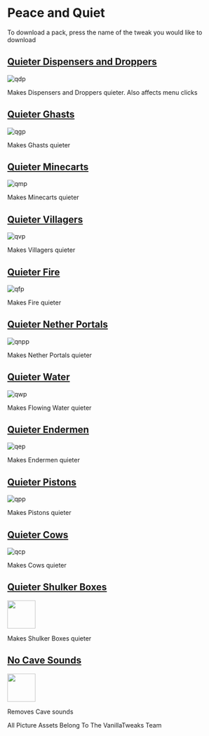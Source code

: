 # Peace and Quiet

To download a pack, press the name of the tweak you would like to download

## [Quieter Dispensers and Droppers](https://www.dropbox.com/s/mrwuiujp58wkbza/q_disp_drop.mcpack?dl=1) </h2>

![qdp](https://vanillatweaks.net/assets/resources/icons/resourcepacks/1.15/QuieterDispensersDroppers.png?v1)

Makes Dispensers and Droppers quieter. Also affects menu clicks

## [Quieter Ghasts](https://www.dropbox.com/s/p3tc6k8efpz5hwl/q_ghast.mcpack?dl=1) </h2>

![qgp](https://vanillatweaks.net/assets/resources/icons/resourcepacks/1.15/QuieterGhasts.png?v1)

Makes Ghasts quieter

## [Quieter Minecarts](https://www.dropbox.com/s/y9nnvi7g9grmmaz/q_minecart.mcpack?dl=1) </h2>

![qmp](https://vanillatweaks.net/assets/resources/icons/resourcepacks/1.15/QuieterMinecarts.png?v1)

Makes Minecarts quieter

## [Quieter Villagers](https://www.dropbox.com/s/btj65irxoan7ds8/q_villager.mcpack?dl=1) </h2>

![qvp](https://vanillatweaks.net/assets/resources/icons/resourcepacks/1.15/QuieterVillagers.png?v1)

Makes Villagers quieter

## [Quieter Fire](https://www.dropbox.com/s/xwexk1zimigd6tb/q_fire.mcpack?dl=1) </h2>

![qfp](https://vanillatweaks.net/assets/resources/icons/resourcepacks/1.15/QuieterFire.png?v1)

Makes Fire quieter

## [Quieter Nether Portals](https://www.dropbox.com/s/xoh25zfwbpikl3i/q_net_port.mcpack?dl=1) </h2>

![qnpp](https://vanillatweaks.net/assets/resources/icons/resourcepacks/1.15/QuieterNetherPortals.png?v1)

Makes Nether Portals quieter

## [Quieter Water](https://www.dropbox.com/s/8zql9yp5cpuqk24/q_water.mcpack?dl=1) </h2>

![qwp](https://vanillatweaks.net/assets/resources/icons/resourcepacks/1.15/QuieterWater.png?v1)

Makes Flowing Water quieter

## [Quieter Endermen](https://www.dropbox.com/s/mjto1boe69mv2w3/q_enderman.mcpack?dl=1) </h2>

![qep](https://vanillatweaks.net/assets/resources/icons/resourcepacks/1.15/QuieterEndermen.png?v1)

Makes Endermen quieter

## [Quieter Pistons](https://www.dropbox.com/s/bzvskzgh0200nvz/q_piston.mcpack?dl=1) </h2>

![qpp](https://vanillatweaks.net/assets/resources/icons/resourcepacks/1.15/QuieterPistons.png?v1)

Makes Pistons quieter

## [Quieter Cows](https://www.dropbox.com/s/6mqrm0qfp2kob72/q_cows.mcpack?dl=1) </h2>

![qcp](https://vanillatweaks.net/assets/resources/icons/resourcepacks/1.15/QuieterCows.png?v1)

Makes Cows quieter

## [Quieter Shulker Boxes](https://www.dropbox.com/s/isxl30o82roj9hu/q_shulkbox.mcpack?dl=0) </h2>

<img src="https://vanillatweaks.net/assets/resources/icons/resourcepacks/1.16/QuieterShulkers.png?v1" height="64">

Makes Shulker Boxes quieter

## [No Cave Sounds](https://www.dropbox.com/s/5zjy63gl8w2haop/no_cave_sound.mcpack?dl=0) </h2>

<img src="https://vanillatweaks.net/assets/resources/icons/resourcepacks/1.16/NoCaveSounds.png?v1" height="64">

Removes Cave sounds

All Picture Assets Belong To The VanillaTweaks Team
